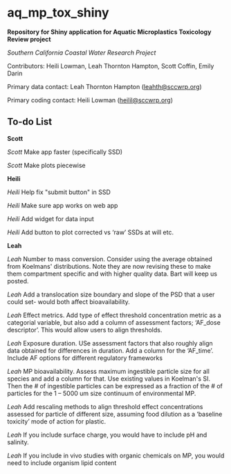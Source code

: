 # aq_mp_tox_shiny

**Repository for Shiny application for Aquatic Microplastics Toxicology Review project**

*Southern California Coastal Water Research Project*

Contributors: Heili Lowman, Leah Thornton Hampton, Scott Coffin, Emily Darin

Primary data contact: Leah Thornton Hampton (leahth@sccwrp.org)

Primary coding contact: Heili Lowman (heilil@sccwrp.org)



## To-do List

**Scott**

*Scott* Make app faster (specifically SSD) 

*Scott* Make plots piecewise

**Heili**

*Heili* Help fix "submit button" in SSD 

*Heili* Make sure app works on web app 

*Heili* Add widget for data input 

*Heili* Add button to plot corrected vs ‘raw’ SSDs at will etc.

**Leah**

*Leah* Number to mass conversion. Consider using the average obtained from Koelmans' distributions. Note they are now revising these to make them compartment specific and with higher quality data. Bart will keep us posted.

*Leah* Add a translocation size boundary and slope of the PSD that a user could set- would both affect bioavailability.

*Leah* Effect metrics. Add type of effect threshold concentration metric as a categorial variable, but also add a column of assessment factors; ‘AF_dose descriptor’. This would allow users to align thresholds.

*Leah* Exposure duration. USe assessment factors that also roughly align data obtained for differences in duration. Add a column for the ‘AF_time’. Include AF options for different regulatory frameworks

*Leah* MP bioavailability. Assess maximum ingestible particle size for all species and add a column for that. Use existing values in Koelman's SI. Then the # of ingestible particles can be expressed as a fraction of the # of particles for the 1 – 5000 um size continuum of environmental MP.

*Leah* Add rescaling methods to align threshold effect concentrations assessed for particle of different size, assuming food dilution as a ‘baseline toxicity’ mode of action for plastic.

*Leah* If you include surface charge, you would have to include pH and salinity.

*Leah* If you include in vivo studies with organic chemicals on MP, you would need to include organism lipid content

